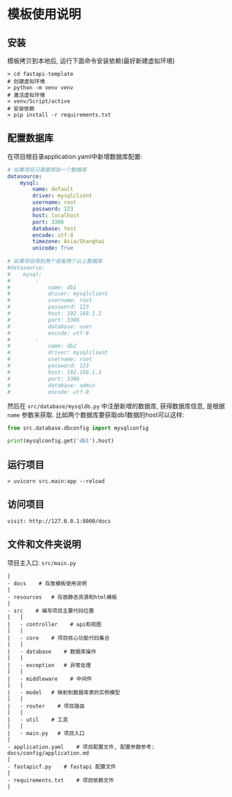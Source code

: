 # 模板使用说明
## 安装
模板拷贝到本地后, 运行下面命令安装依赖(最好新建虚拟环境)
```shell
> cd fastapi-template
# 创建虚拟环境
> python -m venv venv
# 激活虚拟环境
> venv/Script/active
# 安装依赖
> pip install -r requirements.txt
```

## 配置数据库
在项目根目录application.yaml中新增数据库配置:
```yaml
# 如果项目只需要用到一个数据库
datasource:
    mysql: 
        name: default
        driver: mysqlclient
        username: root
        password: 123
        host: localhost
        port: 3306
        database: test
        encode: utf-8
        timezone: Asia/Shanghai
        unicode: True
        
# 如果项目用到两个或者两个以上数据库
#datasource:
#    mysql:
#        -
#            name: db1
#            driver: mysqlclient
#            username: root
#            password: 123
#            host: 192.168.1.2
#            port: 3306
#            database: user
#            encode: utf-8
#        -
#            name: db2
#            driver: mysqlclient
#            username: root
#            password: 123
#            host: 192.168.1.3
#            port: 3306
#            database: admin
#            encode: utf-8
```
然后在 `src/database/mysqldb.py` 中注册新增的数据库, 获得数据库信息, 是根据 `name` 参数来获取. 
比如两个数据库要获取db1数据的host可以这样:

```python
from src.database.dbconfig import mysqlconfig

print(mysqlconfig.get('db1').host)
```
## 运行项目
```shell
> uvicorn src.main:app --reload  
```

## 访问项目
```shell
visit: http://127.0.0.1:8000/docs
```

## 文件和文件夹说明
项目主入口: `src/main.py`
```shell
|
- docs    # 存放模板使用说明
|
- resources   # 存放静态资源和html模板
|
- src    # 编写项目主要代码位置
|   |
|   - controller    # api和视图
|   |
|   - core    # 项目核心功能代码集合
|   |
|   - database    # 数据库操作
|   |
|   - exception   # 异常处理
|   |
|   - middleware    # 中间件
|   |
|   - model   # 映射到数据库表的实例模型
|   |
|   - router    # 项目路由
|   |
|   - util    # 工具
|   |
|   - main.py   # 项目入口
|
- application.yaml    # 项目配置文件, 配置参数参考: docs/config/application.md
|
- fastapicf.py    # fastapi 配置文件
|
- requirements.txt    # 项目依赖文件
|
```